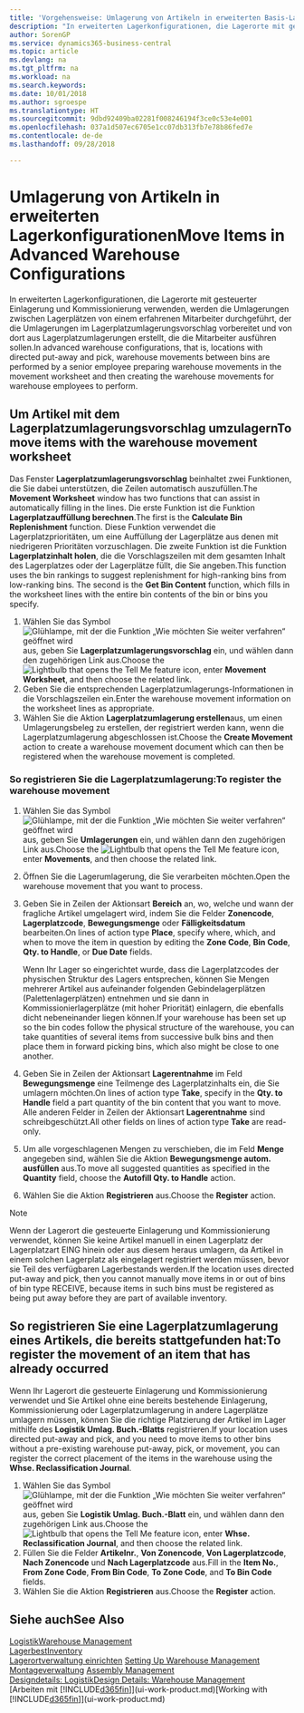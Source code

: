 ```yaml
---
title: 'Vorgehensweise: Umlagerung von Artikeln in erweiterten Basis-Lagerkonfigurationen | Microsoft Docs'
description: "In erweiterten Lagerkonfigurationen, die Lagerorte mit gesteuerter Einlagerung und Kommissionierung verwenden, werden die Umlagerungen zwischen Lagerplätzen von einem erfahrenen Mitarbeiter durchgeführt, der die Umlagerungen im Lagerplatzumlagerungsvorschlag vorbereitet und von dort aus Lagerplatzumlagerungen erstellt, die die Mitarbeiter ausführen sollen."
author: SorenGP
ms.service: dynamics365-business-central
ms.topic: article
ms.devlang: na
ms.tgt_pltfrm: na
ms.workload: na
ms.search.keywords: 
ms.date: 10/01/2018
ms.author: sgroespe
ms.translationtype: HT
ms.sourcegitcommit: 9dbd92409ba02281f008246194f3ce0c53e4e001
ms.openlocfilehash: 037a1d507ec6705e1cc07db313fb7e78b86fed7e
ms.contentlocale: de-de
ms.lasthandoff: 09/28/2018

---
```

# <a name="move-items-in-advanced-warehouse-configurations"></a><span data-ttu-id="fc66e-103">Umlagerung von Artikeln in erweiterten Lagerkonfigurationen</span><span class="sxs-lookup"><span data-stu-id="fc66e-103">Move Items in Advanced Warehouse Configurations</span></span>
<span data-ttu-id="fc66e-104">In erweiterten Lagerkonfigurationen, die Lagerorte mit gesteuerter Einlagerung und Kommissionierung verwenden, werden die Umlagerungen zwischen Lagerplätzen von einem erfahrenen Mitarbeiter durchgeführt, der die Umlagerungen im Lagerplatzumlagerungsvorschlag vorbereitet und von dort aus Lagerplatzumlagerungen erstellt, die die Mitarbeiter ausführen sollen.</span><span class="sxs-lookup"><span data-stu-id="fc66e-104">In advanced warehouse configurations, that is, locations with directed put-away and pick, warehouse movements between bins are performed by a senior employee preparing warehouse movements in the movement worksheet and then creating the warehouse movements for warehouse employees to perform.</span></span>  

## <a name="to-move-items-with-the-warehouse-movement-worksheet"></a><span data-ttu-id="fc66e-105">Um Artikel mit dem Lagerplatzumlagerungsvorschlag umzulagern</span><span class="sxs-lookup"><span data-stu-id="fc66e-105">To move items with the warehouse movement worksheet</span></span>
<span data-ttu-id="fc66e-106">Das Fenster **Lagerplatzumlagerungsvorschlag** beinhaltet zwei Funktionen, die Sie dabei unterstützen, die Zeilen automatisch auszufüllen.</span><span class="sxs-lookup"><span data-stu-id="fc66e-106">The **Movement Worksheet** window has two functions that can assist in automatically filling in the lines.</span></span> <span data-ttu-id="fc66e-107">Die erste Funktion ist die Funktion **Lagerplatzauffüllung berechnen**.</span><span class="sxs-lookup"><span data-stu-id="fc66e-107">The first is the **Calculate Bin Replenishment** function.</span></span> <span data-ttu-id="fc66e-108">Diese Funktion verwendet die Lagerplatzprioritäten, um eine Auffüllung der Lagerplätze aus denen mit niedrigeren Prioritäten vorzuschlagen. Die zweite Funktion ist die Funktion **Lagerplatzinhalt holen**, die die Vorschlagszeilen mit dem gesamten Inhalt des Lagerplatzes oder der Lagerplätze füllt, die Sie angeben.</span><span class="sxs-lookup"><span data-stu-id="fc66e-108">This function uses the bin rankings to suggest replenishment for high-ranking bins from low-ranking bins. The second is the **Get Bin Content** function, which fills in the worksheet lines with the entire bin contents of the bin or bins you specify.</span></span>

1.  <span data-ttu-id="fc66e-109">Wählen Sie das Symbol ![Glühlampe, mit der die Funktion „Wie möchten Sie weiter verfahren“ geöffnet wird](media/ui-search/search_small.png "Wie möchten Sie weiter verfahren?") aus, geben Sie **Lagerplatzumlagerungsvorschlag** ein, und wählen dann den zugehörigen Link aus.</span><span class="sxs-lookup"><span data-stu-id="fc66e-109">Choose the ![Lightbulb that opens the Tell Me feature](media/ui-search/search_small.png "Tell me what you want to do") icon, enter **Movement Worksheet**, and then choose the related link.</span></span>  
2.  <span data-ttu-id="fc66e-110">Geben Sie die entsprechenden Lagerplatzumlagerungs-Informationen in die Vorschlagszeilen ein.</span><span class="sxs-lookup"><span data-stu-id="fc66e-110">Enter the warehouse movement information on the worksheet lines as appropriate.</span></span>  
3. <span data-ttu-id="fc66e-111">Wählen Sie die Aktion **Lagerplatzumlagerung erstellen**aus, um einen Umlagerungsbeleg zu erstellen, der registriert werden kann, wenn die Lagerplatzumlagerung abgeschlossen ist.</span><span class="sxs-lookup"><span data-stu-id="fc66e-111">Choose the **Create Movement** action to create a warehouse movement document which can then be registered when the warehouse movement is completed.</span></span>  

### <a name="to-register-the-warehouse-movement"></a><span data-ttu-id="fc66e-112">So registrieren Sie die Lagerplatzumlagerung:</span><span class="sxs-lookup"><span data-stu-id="fc66e-112">To register the warehouse movement</span></span>  
1.  <span data-ttu-id="fc66e-113">Wählen Sie das Symbol ![Glühlampe, mit der die Funktion „Wie möchten Sie weiter verfahren“ geöffnet wird](media/ui-search/search_small.png "Wie möchten Sie weiter verfahren?") aus, geben Sie **Umlagerungen** ein, und wählen dann den zugehörigen Link aus.</span><span class="sxs-lookup"><span data-stu-id="fc66e-113">Choose the ![Lightbulb that opens the Tell Me feature](media/ui-search/search_small.png "Tell me what you want to do") icon, enter **Movements**, and then choose the related link.</span></span>  
2.  <span data-ttu-id="fc66e-114">Öffnen Sie die Lagerumlagerung, die Sie verarbeiten möchten.</span><span class="sxs-lookup"><span data-stu-id="fc66e-114">Open the warehouse movement that you want to process.</span></span>  
3.  <span data-ttu-id="fc66e-115">Geben Sie in Zeilen der Aktionsart **Bereich** an, wo, welche und wann der fragliche Artikel umgelagert wird, indem Sie die Felder **Zonencode**, **Lagerplatzcode**, **Bewegungsmenge** oder **Fälligkeitsdatum** bearbeiten.</span><span class="sxs-lookup"><span data-stu-id="fc66e-115">On lines of action type **Place**, specify where, which, and when to move the item in question by editing the **Zone Code**, **Bin Code**, **Qty. to Handle**, or **Due Date** fields.</span></span>  

    <span data-ttu-id="fc66e-116">Wenn Ihr Lager so eingerichtet wurde, dass die Lagerplatzcodes der physischen Struktur des Lagers entsprechen, können Sie Mengen mehrerer Artikel aus aufeinander folgenden Gebindelagerplätzen (Palettenlagerplätzen) entnehmen und sie dann in Kommissionierlagerplätze (mit hoher Priorität) einlagern, die ebenfalls dicht nebeneinander liegen können.</span><span class="sxs-lookup"><span data-stu-id="fc66e-116">If your warehouse has been set up so the bin codes follow the physical structure of the warehouse, you can take quantities of several items from successive bulk bins and then place them in forward picking bins, which also might be close to one another.</span></span>  
4.  <span data-ttu-id="fc66e-117">Geben Sie in Zeilen der Aktionsart **Lagerentnahme** im Feld **Bewegungsmenge** eine Teilmenge des Lagerplatzinhalts ein, die Sie umlagern möchten.</span><span class="sxs-lookup"><span data-stu-id="fc66e-117">On lines of action type **Take**, specify in the **Qty. to Handle** field a part quantity of the bin content that you want to move.</span></span> <span data-ttu-id="fc66e-118">Alle anderen Felder in Zeilen der Aktionsart **Lagerentnahme** sind schreibgeschützt.</span><span class="sxs-lookup"><span data-stu-id="fc66e-118">All other fields on lines of action type **Take** are read-only.</span></span>  
5.  <span data-ttu-id="fc66e-119">Um alle vorgeschlagenen Mengen zu verschieben, die im Feld **Menge** angegeben sind, wählen Sie die Aktion **Bewegungsmenge autom. ausfüllen** aus.</span><span class="sxs-lookup"><span data-stu-id="fc66e-119">To move all suggested quantities as specified in the **Quantity** field, choose the **Autofill Qty. to Handle** action.</span></span>  
6. <span data-ttu-id="fc66e-120">Wählen Sie die Aktion **Registrieren** aus.</span><span class="sxs-lookup"><span data-stu-id="fc66e-120">Choose the **Register** action.</span></span>  

> [!NOTE]  
>  <span data-ttu-id="fc66e-121">Wenn der Lagerort die gesteuerte Einlagerung und Kommissionierung verwendet, können Sie keine Artikel manuell in einen Lagerplatz der Lagerplatzart EING hinein oder aus diesem heraus umlagern, da Artikel in einem solchen Lagerplatz als eingelagert registriert werden müssen, bevor sie Teil des verfügbaren Lagerbestands werden.</span><span class="sxs-lookup"><span data-stu-id="fc66e-121">If the location uses directed put-away and pick, then you cannot manually move items in or out of bins of bin type RECEIVE, because items in such bins must be registered as being put away before they are part of available inventory.</span></span>

## <a name="to-register-the-movement-of-an-item-that-has-already-occurred"></a><span data-ttu-id="fc66e-122">So registrieren Sie eine Lagerplatzumlagerung eines Artikels, die bereits stattgefunden hat:</span><span class="sxs-lookup"><span data-stu-id="fc66e-122">To register the movement of an item that has already occurred</span></span>  
<span data-ttu-id="fc66e-123">Wenn Ihr Lagerort die gesteuerte Einlagerung und Kommissionierung verwendet und Sie Artikel ohne eine bereits bestehende Einlagerung, Kommissionierung oder Lagerplatzumlagerung in andere Lagerplätze umlagern müssen, können Sie die richtige Platzierung der Artikel im Lager mithilfe des **Logistik Umlag. Buch.-Blatts** registrieren.</span><span class="sxs-lookup"><span data-stu-id="fc66e-123">If your location uses directed put-away and pick, and you need to move items to other bins without a pre-existing warehouse put-away, pick, or movement, you can register the correct placement of the items in the warehouse using the **Whse. Reclassification Journal**.</span></span>

1.  <span data-ttu-id="fc66e-124">Wählen Sie das Symbol ![Glühlampe, mit der die Funktion „Wie möchten Sie weiter verfahren“ geöffnet wird](media/ui-search/search_small.png "Wie möchten Sie weiter verfahren?") aus, geben Sie **Logistik Umlag. Buch.-Blatt** ein, und wählen dann den zugehörigen Link aus.</span><span class="sxs-lookup"><span data-stu-id="fc66e-124">Choose the ![Lightbulb that opens the Tell Me feature](media/ui-search/search_small.png "Tell me what you want to do") icon, enter **Whse. Reclassification Journal**, and then choose the related link.</span></span>  
2.  <span data-ttu-id="fc66e-125">Füllen Sie die Felder **Artikelnr.**, **Von Zonencode**, **Von Lagerplatzcode**, **Nach Zonencode** und **Nach Lagerplatzcode** aus.</span><span class="sxs-lookup"><span data-stu-id="fc66e-125">Fill in the **Item No.**, **From Zone Code**, **From Bin Code**, **To Zone Code**, and **To Bin Code** fields.</span></span>  
3.  <span data-ttu-id="fc66e-126">Wählen Sie die Aktion **Registrieren** aus.</span><span class="sxs-lookup"><span data-stu-id="fc66e-126">Choose the **Register** action.</span></span>  

## <a name="see-also"></a><span data-ttu-id="fc66e-127">Siehe auch</span><span class="sxs-lookup"><span data-stu-id="fc66e-127">See Also</span></span>  
[<span data-ttu-id="fc66e-128">Logistik</span><span class="sxs-lookup"><span data-stu-id="fc66e-128">Warehouse Management</span></span>](warehouse-manage-warehouse.md)  
[<span data-ttu-id="fc66e-129">Lagerbest</span><span class="sxs-lookup"><span data-stu-id="fc66e-129">Inventory</span></span>](inventory-manage-inventory.md)  
<span data-ttu-id="fc66e-130">[Lagerortverwaltung einrichten](warehouse-setup-warehouse.md)   </span><span class="sxs-lookup"><span data-stu-id="fc66e-130">[Setting Up Warehouse Management](warehouse-setup-warehouse.md)   </span></span>  
<span data-ttu-id="fc66e-131">[Montageverwaltung](assembly-assemble-items.md)  </span><span class="sxs-lookup"><span data-stu-id="fc66e-131">[Assembly Management](assembly-assemble-items.md)  </span></span>  
[<span data-ttu-id="fc66e-132">Designdetails: Logistik</span><span class="sxs-lookup"><span data-stu-id="fc66e-132">Design Details: Warehouse Management</span></span>](design-details-warehouse-management.md)  
<span data-ttu-id="fc66e-133">[Arbeiten mit [!INCLUDE[d365fin](includes/d365fin_md.md)]](ui-work-product.md)</span><span class="sxs-lookup"><span data-stu-id="fc66e-133">[Working with [!INCLUDE[d365fin](includes/d365fin_md.md)]](ui-work-product.md)</span></span>

